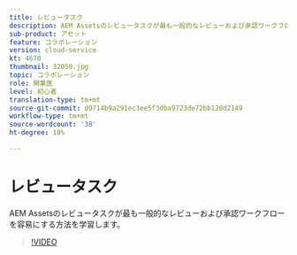```yaml
---
title: レビュータスク
description: AEM Assetsのレビュータスクが最も一般的なレビューおよび承認ワークフローを容易にする方法を学習します。
sub-product: アセット
feature: コラボレーション
version: cloud-service
kt: 4670
thumbnail: 32050.jpg
topic: コラボレーション
role: 開業医
level: 初心者
translation-type: tm+mt
source-git-commit: d9714b9a291ec3ee5f3dba9723de72bb120d2149
workflow-type: tm+mt
source-wordcount: '38'
ht-degree: 18%

---
```



# レビュータスク

AEM Assetsのレビュータスクが最も一般的なレビューおよび承認ワークフローを容易にする方法を学習します。

>[!VIDEO](https://video.tv.adobe.com/v/32050/?quality=12&learn=on&hidetitle=true)